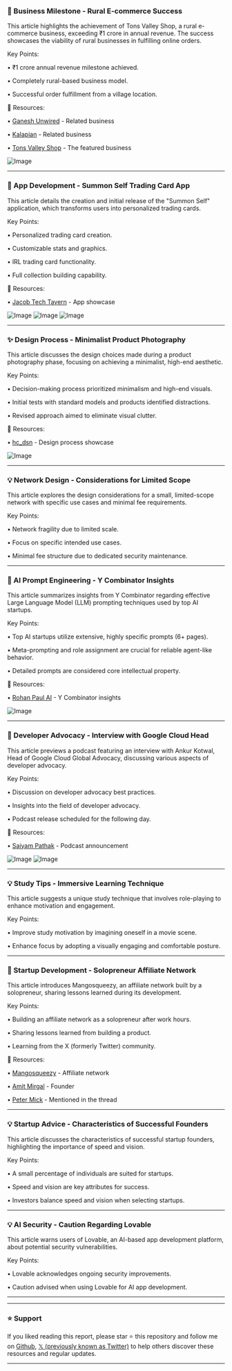 ### 🎉 Business Milestone - Rural E-commerce Success

This article highlights the achievement of Tons Valley Shop, a rural e-commerce business, exceeding ₹1 crore in annual revenue.  The success showcases the viability of rural businesses in fulfilling online orders.

Key Points:

•  ₹1 crore annual revenue milestone achieved.


•  Completely rural-based business model.


•  Successful order fulfillment from a village location.


🔗 Resources:

• [Ganesh Unwired](https://x.com/ganeshunwired) - Related business


• [Kalapian](https://x.com/kalapian_) - Related business


• [Tons Valley Shop](https://x.com/tonsvalleyshop) - The featured business


![Image](https://pbs.twimg.com/media/GsaPmy5WMAAh1s8?format=jpg&name=small)


---

### 🚀 App Development - Summon Self Trading Card App

This article details the creation and initial release of the "Summon Self" application, which transforms users into personalized trading cards.

Key Points:

•  Personalized trading card creation.


•  Customizable stats and graphics.


•  IRL trading card functionality.


•  Full collection building capability.



🔗 Resources:

• [Jacob Tech Tavern](https://x.com/jacobtechtavern/status/1929555158905553036) - App showcase


![Image](https://pbs.twimg.com/media/GscoMI1XwAAJyX9?format=jpg&name=small)
![Image](https://pbs.twimg.com/media/GscoMNsW0AEKsOZ?format=jpg&name=900x900)
![Image](https://pbs.twimg.com/media/GscoMJiXoAArzFk?format=jpg&name=900x900)



---

### ✨ Design Process - Minimalist Product Photography

This article discusses the design choices made during a product photography phase, focusing on achieving a minimalist, high-end aesthetic.

Key Points:

•  Decision-making process prioritized minimalism and high-end visuals.


•  Initial tests with standard models and products identified distractions.


•  Revised approach aimed to eliminate visual clutter.



🔗 Resources:

• [hc_dsn](https://x.com/hc_dsn/status/1929555116836962523) - Design process showcase


![Image](https://pbs.twimg.com/media/Gscm0iKacAAop8d?format=jpg&name=small)


---

### 💡 Network Design - Considerations for Limited Scope

This article explores the design considerations for a small, limited-scope network with specific use cases and minimal fee requirements.

Key Points:

•  Network fragility due to limited scale.


•  Focus on specific intended use cases.


•  Minimal fee structure due to dedicated security maintenance.



---

### 🤖 AI Prompt Engineering - Y Combinator Insights

This article summarizes insights from Y Combinator regarding effective Large Language Model (LLM) prompting techniques used by top AI startups.

Key Points:

•  Top AI startups utilize extensive, highly specific prompts (6+ pages).


•  Meta-prompting and role assignment are crucial for reliable agent-like behavior.


•  Detailed prompts are considered core intellectual property.



🔗 Resources:

• [Rohan Paul AI](https://x.com/rohanpaul_ai/status/1929233109272133988) -  Y Combinator insights


![Image](https://pbs.twimg.com/media/GsYDJDDXMAAqgiq?format=png&name=small)


---

### 🤖 Developer Advocacy - Interview with Google Cloud Head

This article previews a podcast featuring an interview with Ankur Kotwal, Head of Google Cloud Global Advocacy, discussing various aspects of developer advocacy.

Key Points:

•  Discussion on developer advocacy best practices.


•  Insights into the field of developer advocacy.


•  Podcast release scheduled for the following day.


🔗 Resources:

• [Saiyam Pathak](https://x.com/SaiyamPathak/status/1929201341848547434) - Podcast announcement


![Image](https://pbs.twimg.com/media/GsXmWLdXAAAvG2t?format=jpg&name=900x900)
![Image](https://pbs.twimg.com/media/GsXmWLWWkAAvVNP?format=png&name=small)


---

### 💡 Study Tips - Immersive Learning Technique

This article suggests a unique study technique that involves role-playing to enhance motivation and engagement.

Key Points:

•  Improve study motivation by imagining oneself in a movie scene.


•  Enhance focus by adopting a visually engaging and comfortable posture.


---

### 🚀 Startup Development - Solopreneur Affiliate Network

This article introduces Mangosqueezy, an affiliate network built by a solopreneur, sharing lessons learned during its development.

Key Points:

•  Building an affiliate network as a solopreneur after work hours.


•  Sharing lessons learned from building a product.


•  Learning from the X (formerly Twitter) community.


🔗 Resources:

• [Mangosqueezy](http://mangosqueezy.com) - Affiliate network


• [Amit Mirgal](https://x.com/amit_mirgal/status/1929530551272169805) - Founder


• [Peter Mick](https://x.com/ThePeterMick) - Mentioned in the thread


---

### 💡 Startup Advice - Characteristics of Successful Founders

This article discusses the characteristics of successful startup founders, highlighting the importance of speed and vision.


Key Points:

•  A small percentage of individuals are suited for startups.


•  Speed and vision are key attributes for success.


•  Investors balance speed and vision when selecting startups.



---

### 💡 AI Security - Caution Regarding Lovable

This article warns users of Lovable, an AI-based app development platform, about potential security vulnerabilities.


Key Points:

•  Lovable acknowledges ongoing security improvements.


•  Caution advised when using Lovable for AI app development.



---


---

### ⭐️ Support

If you liked reading this report, please star ⭐️ this repository and follow me on [Github](https://github.com/Drix10), [𝕏 (previously known as Twitter)](https://x.com/DRIX_10_) to help others discover these resources and regular updates.

---